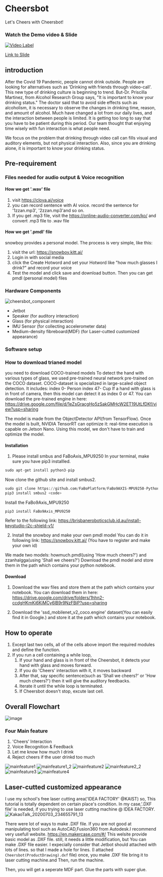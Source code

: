 # Cheersbot
Let's Cheers with Cheersbot!

### Watch the Demo video & Slide
[![Video Label](http://img.youtube.com/vi/7Yft4uTX8Ms/0.jpg)](https://youtu.be/7Yft4uTX8Ms=0s)

[Link to Slide](https://docs.google.com/presentation/d/1DhWW_3buYzDjDduUoTDXJvPRc6uU8FgfSCC8IZCqkdQ/edit?usp=sharing)

## introduction
After the Covid 19 Pandemic, people cannot drink outside. People are looking for alternatives such as 'Drinking with friends through video-call'. This new type of drinking culture is beginning to trend.
But-Dr. Priscilla Martinez, from Alcohol Research Group  says, "It is important to know your drinking status." The doctor said that to avoid side effects such as alcoholism, it is necessary to observe the changes in drinking time, reason, and amount of alcohol. 
Much have changed a lot from our daily lives, and the interaction between people is limited. It is getting too long to say that you have to be patient during this period.
Our team thought that enjoying time wisely with fun interaction is what people need.

We focus on the problem that drinking through video call can fills visual and auditory elements, but not physical interaction. Also, since you are drinking alone, it is important to know your drinking status.

## Pre-requirement
### Files needed for audio output & Voice recognition
#### How we get '.wav' file 
1. visit https://clova.ai/voice
2. you can record sentence with AI voice. record the sentence for '1zzan.mp3', '2zzan.mp3'and so on.
3. If you get .mp3 file, visit the https://online-audio-converter.com/ko/ and convert .mp3 file to .wav file

#### How we get '.pmdl' file
snowboy provides a personal model. The process is very simple, like this:

1. visit the url: https://snowboy.kitt.ai/
2. Login in with social media
3. click the Create Hotword and set your Hotword like "how much glasses I drink?" and record your voice
4. Test the model and click save and download button. Then you can get pmdl (personal model) files

### Hardware Components
![cheersbot_component](https://user-images.githubusercontent.com/44702454/86465579-e38ce200-bd6c-11ea-936a-edb10434db80.png)
+ Jetbot
+ Speaker (for auditory interaction)
+ Glass (for physical interaction)
+ IMU Sensor (for collecting accelerometer data)
+ Medium-density fibreboard(MDF) (for Laser-cutted customized appearance)

### Software setup
### How to download trianed model
you need to download COCO-trained models
To detect the hand with various types of glass, we used pre-trained neural network pre-trained on the COCO dataset.
COCO-dataset is specialized in large-scaled object detection. It includes:
index 0- Person
index 47- Cup
If a hand with glass is in front of camera, then this model can detect it as index 0 or 47.
You can download the pre-trained engine in here: https://drive.google.com/file/d/1eZsGracgHo5zSakGMHcW2ET19UtLfDKf/view?usp=sharing

The model is made from the ObjectDetector API(from TensorFlow).
Once the model is built, NVIDIA TensorRT can optimize it: real-time execution is capable on Jetson Nano.
Using this model, we don't have to train and optimize the model.

#### Installation
1. Please install smbus and FaBoAxis_MPU9250
In your terminal, make sure you have pip3 installled.

```python
sudo apt-get install python3-pip
```

Now clone the github site and install smbus2.

```python
sudo git clone https://github.com/FaBoPlatform/FaBo9AXIS-MPU9250-Python.git
pip3 install smbus2 <code>
```

Install the FaBo9Axis_MPU9250

```
pip3 install FaBo9Axis_MPU9250
```

Refer to the following link: https://brisbaneroboticsclub.id.au/install-keystudio-i2c-shield-v1/

2. Install the snowboy and make your own pmdl model
You can do it in following link: https://snowboy.kitt.ai/ 
(You have to register and make your own id)

We made two models: howmuch.pmdl(using 'How much cheers?') and zzanhalgga(using 'Shall we cheers?')
Download the pmdl model and store them in the path which contains your python notebook.

#### Download
1. Download the wav files and store them at the path which contains your notebook.
You can download them in here: https://drive.google.com/drive/folders/1hhn2-ccdgHKmKi6KiMCy6lB9r9NzFBiP?usp=sharing

2. Download the 'ssd_mobilenet_v2_coco.engine' dataset(You can easily find it in Google.) and store it at the path which contains your notebook.

## How to operate
1. Except last two cells, all of the cells above import the required modules and define the function.
2. If you run a cell containing a while loop, 
	1. If your hand and glass is in front of the Cheersbot, it detects your hand with glass and moves forward.
	2. If you do 'Cheers' interaction with it, it moves backward
	3. After that, say specific sentence(such as 'Shall we cheers?' or 'How much cheers?') then it will give the auditory feedbacks.
	4. Iterate it until the while loop is terminated.
	5. If Cheersbot doesn't stop, excute last cell.
## Overall Flowchart
![image](https://user-images.githubusercontent.com/44702454/86480632-55732480-bd89-11ea-98f5-0b8ee45d7015.png)
### Four Main feature
1. 'Cheers' Interaction
2. Voice Recognition & Feedback
3. Let me know how much I drink
4. Reject cheers if the user drinkd too much

![mainfeature1](https://user-images.githubusercontent.com/44702454/86477443-69b42300-bd83-11ea-9d7e-5a8479e8b8e1.png)
![mainfeature1_2](https://user-images.githubusercontent.com/44702454/86477490-7fc1e380-bd83-11ea-9535-67d6fa3e4c94.png)
![mainfeature2](https://user-images.githubusercontent.com/44702454/86477516-8a7c7880-bd83-11ea-8984-2866039661e9.png)
![mainfeature2_2](https://user-images.githubusercontent.com/44702454/86477533-9405e080-bd83-11ea-8440-4bd8b2112f6d.png)
![mainfeature3](https://user-images.githubusercontent.com/44702454/86477550-9f590c00-bd83-11ea-8136-dc7f1abef642.png)
![mainfeature4](https://user-images.githubusercontent.com/44702454/86477566-a849dd80-bd83-11ea-99ce-cbcc2f99d640.png)

## Laser-cutted customized appearance
I use my school's free laser cutting area('IDEA FACTORY' @KAIST) so, This tutorial is totally dependent on certain place's condition. In my case,'.DXF file' is needed, if you trying to use laser cutting machine @ IDEA FACTORY.
![KakaoTalk_20200703_234655791_13](https://user-images.githubusercontent.com/44702454/86485100-cff47200-bd92-11ea-998d-e77e128b2677.jpg)

There were lot of ways to make .DXF file. If you are not good at manipulating tool such as AutoCAD,Fusion360 from Autodesk.I recommend very usefull website. https://en.makercase.com/#/ This welsite provide basic model as .DXF file. still, it needs a little modification, but You can make .DXF file easier.
I expecially consider that Jetbot should attached with lots of lines. so that I made a hole for lines.
(I attached `Cheersbot(ProductDrawing).dxf` file)
once, you make .DXF file bring it to laser cutting machine.and Then, run the machine.

Then, you will get a seperate MDF part. Glue the parts with super glue. 


